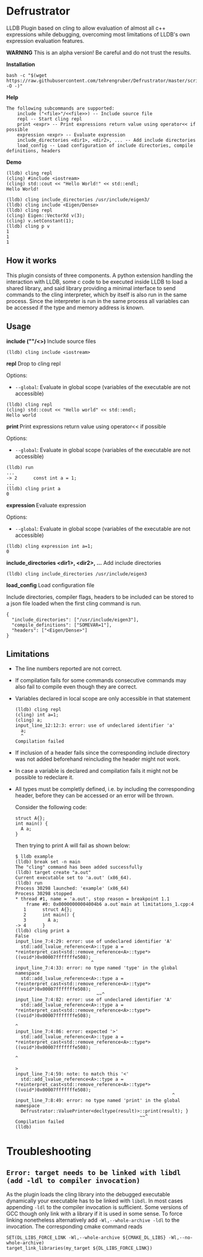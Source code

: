 # Defrustrator

LLDB Plugin based on cling to allow evaluation of almost all c++ expressions while debugging, overcoming most limitations
of LLDB's own expression evaluation features.

__WARNING__ This is an alpha version! Be careful and do not trust the results.

__Installation__

```
bash -c "$(wget https://raw.githubusercontent.com/tehrengruber/Defrustrator/master/scripts/install.sh -O -)"
```

__Help__
```
The following subcommands are supported:
    include ("<file>"/<<file>>) -- Include source file
    repl -- Start cling repl
    print <expr> -- Print expressions return value using operator<< if possible
    expression <expr> -- Evaluate expression
    include_directories <dir1>, <dir2>, ... -- Add include directories
    load_config -- Load configuration of include directories, compile definitions, headers
```

__Demo__
```
(lldb) cling repl
(cling) #include <iostream>
(cling) std::cout << "Hello World!" << std::endl;
Hello World!
```

```
(lldb) cling include_directories /usr/include/eigen3/
(lldb) cling include <Eigen/Dense>
(lldb) cling repl
(cling) Eigen::VectorXd v(3);
(cling) v.setConstant(1);
(lldb) cling p v
1
1
1
```

## How it works

This plugin consists of three components. A python extension handling the interaction with LLDB, some c code to be 
executed inside LLDB to load a shared library, and said library providing a minimal interface to send commands to the 
cling interpreter, which by itself is also run in the same process. Since the interpreter is run in the same process
all variables can be accessed if the type and memory address is known.

## Usage

__include ("<file>"/<<file>>)__ Include source files

```
(lldb) cling include <iostream>
```

__repl__ Drop to cling repl

Options:
 - `--global`: Evaluate in global scope (variables of the executable are not accessible)

```
(lldb) cling repl
(cling) std::cout << "Hello world" << std::endl;
Hello world
```

__print <expr>__ Print expressions return value using operator<< if possible

Options:
 - `--global`: Evaluate in global scope (variables of the executable are not accessible)

```
(lldb) run
...
-> 2   	  const int a = 1;
...
(lldb) cling print a
0
```

__expression <expr>__ Evaluate expression

Options:
 - `--global`: Evaluate in global scope (variables of the executable are not accessible)

```
(lldb) cling expression int a=1;
0
```

__include_directories \<dir1\>, \<dir2\>, ...__ Add include directories

```
(lldb) cling include_directories /usr/include/eigen3
```

__load_config__ Load configuration file

Include directories, compiler flags, headers to be included can be stored to a json file loaded when the first cling
command is run.

```
{
  "include_directories": ["/usr/include/eigen3"],
  "compile_definitions": ["SOMEVAR=1"],
  "headers": ["<Eigen/Dense>"]
}
```

## Limitations

- The line numbers reported are not correct.

- If compilation fails for some commands consecutive commands may also fail to compile even though they are correct.

- Variables declared in local scope are only accessible in that statement

    ```
    (lldb) cling repl
    (cling) int a=1;
    (cling) a;
    input_line_12:12:3: error: use of undeclared identifier 'a'
      a;
      ^
    Compilation failed
    ```

- If inclusion of a header fails since the corresponding include directory was not added beforehand reincluding the
  header might not work.

- In case a variable is declared and compilation fails it might not be possible to redeclare it.

- All types must be completly defined, i.e. by including the corresponding header, before they can be accessed
  or an error will be thrown.

  Consider the following code:
  ```
  struct A{};
  int main() {
    A a;
  }
  ```
  Then trying to print A will fail as shown below:
  ```
  $ lldb example
  (lldb) break set -n main
  The "cling" command has been added successfully
  (lldb) target create "a.out"
  Current executable set to 'a.out' (x86_64).
  (lldb) run
  Process 30298 launched: 'example' (x86_64)
  Process 30298 stopped
  * thread #1, name = 'a.out', stop reason = breakpoint 1.1
      frame #0: 0x00000000004004b6 a.out`main at limitations_1.cpp:4
     1   	struct A{};
     2   	int main() {
     3   	  A a;
  -> 4   	}
  (lldb) cling print a
  False
  input_line_7:4:29: error: use of undeclared identifier 'A'
    std::add_lvalue_reference<A>::type a = *reinterpret_cast<std::remove_reference<A>::type*>((void*)0x00007fffffffe508);
                              ^
  input_line_7:4:33: error: no type named 'type' in the global namespace
    std::add_lvalue_reference<A>::type a = *reinterpret_cast<std::remove_reference<A>::type*>((void*)0x00007fffffffe508);
                                ~~^
  input_line_7:4:82: error: use of undeclared identifier 'A'
    std::add_lvalue_reference<A>::type a = *reinterpret_cast<std::remove_reference<A>::type*>((void*)0x00007fffffffe508);
                                                                                   ^
  input_line_7:4:86: error: expected '>'
    std::add_lvalue_reference<A>::type a = *reinterpret_cast<std::remove_reference<A>::type*>((void*)0x00007fffffffe508);
                                                                                       ^
                                                                                       >
  input_line_7:4:59: note: to match this '<'
    std::add_lvalue_reference<A>::type a = *reinterpret_cast<std::remove_reference<A>::type*>((void*)0x00007fffffffe508);
                                                            ^
  input_line_7:8:49: error: no type named 'print' in the global namespace
    Defrustrator::ValuePrinter<decltype(result)>::print(result); }
                                                ~~^
  Compilation failed
  (lldb)
  ```

# Troubleshooting

## `Error: target needs to be linked with libdl (add -ldl to compiler invocation)`

As the plugin loads the cling library into the debugged executable dynamically your executable has to be linked with `libdl`. In most cases appending `-ldl` to the compiler invocation is sufficient. Some versions of GCC though only link with a library if it is used in some sense. To force linking nonetheless alternatively add `-Wl,--whole-archive -ldl` to the invocation. The corresponding cmake command reads

```
SET(DL_LIBS_FORCE_LINK -Wl,--whole-archive ${CMAKE_DL_LIBS} -Wl,--no-whole-archive)
target_link_libraries(my_target ${DL_LIBS_FORCE_LINK})
```
